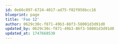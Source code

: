 ```yaml
---
id: 0e66c897-6724-4017-ad75-f02f056bcc16
blueprint: page
title: 'Foo 12'
author: 0629c30c-f871-49b3-86f3-58001d3d91d0
updated_by: 0629c30c-f871-49b3-86f3-58001d3d91d0
updated_at: 1747668538
---
```

